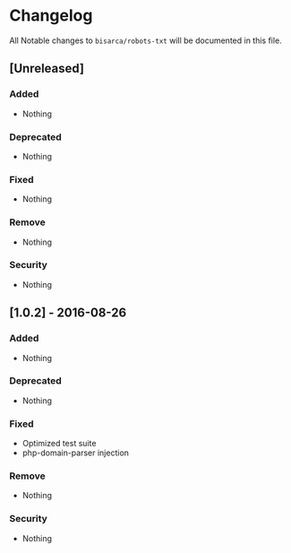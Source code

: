 # Changelog
All Notable changes to `bisarca/robots-txt` will be documented in this file.

## [Unreleased]

### Added
- Nothing

### Deprecated
- Nothing

### Fixed
- Nothing

### Remove
- Nothing

### Security
- Nothing

## [1.0.2] - 2016-08-26

### Added
- Nothing

### Deprecated
- Nothing

### Fixed
- Optimized test suite
- php-domain-parser injection

### Remove
- Nothing

### Security
- Nothing
